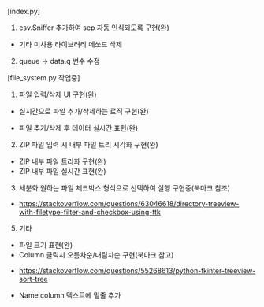[index.py]
1. csv.Sniffer 추가하여 sep 자동 인식되도록 구현(완)
 - 기타 미사용 라이브러리 메쏘드 삭제
2. queue -> data.q 변수 수정

[file_system.py 작업중]
1. 파일 입력/삭제 UI 구현(완)
 - 실시간으로 파일 추가/삭제하는 로직 구현(완)
  * 파일 추가/삭제 후 데이터 실시간 표현(완)

2. ZIP 파일 입력 시 내부 파일 트리 시각화 구현(완)
 - ZIP 내부 파일 트리화 구현(완)
 - ZIP 내부 파일 실시간 표현(완)

3. 세분화 원하는 파일 체크박스 형식으로 선택하여 실행 구현중(북마크 참조)
  * https://stackoverflow.com/questions/63046618/directory-treeview-with-filetype-filter-and-checkbox-using-ttk
 
5. 기타
 - 파일 크기 표현(완)
 - Column 클릭시 오름차순/내림차순 구현(북마크 참고)
  * https://stackoverflow.com/questions/55268613/python-tkinter-treeview-sort-tree
 - Name column 텍스트에 밑줄 추가